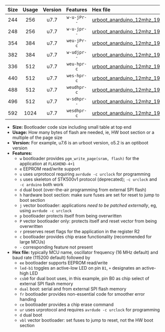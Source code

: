 |Size|Usage|Version|Features|Hex file|
|:-:|:-:|:-:|:-:|:--|
|244|256|u7.7|`w-u-jPr--`|[urboot_anarduino_12mhz_19200bps_led+b1_ur_vbl.hex](https://raw.githubusercontent.com/stefanrueger/urboot.hex/main/boards/anarduino/fcpu_12mhz/19200_bps/urboot_anarduino_12mhz_19200bps_led+b1_ur_vbl.hex)|
|248|256|u7.7|`w-u-jpr--`|[urboot_anarduino_12mhz_19200bps_led+b1_fr_ur_vbl.hex](https://raw.githubusercontent.com/stefanrueger/urboot.hex/main/boards/anarduino/fcpu_12mhz/19200_bps/urboot_anarduino_12mhz_19200bps_led+b1_fr_ur_vbl.hex)|
|354|384|u7.7|`weu-jPr-c`|[urboot_anarduino_12mhz_19200bps_ee_led+b1_fr_ce_ur_vbl.hex](https://raw.githubusercontent.com/stefanrueger/urboot.hex/main/boards/anarduino/fcpu_12mhz/19200_bps/urboot_anarduino_12mhz_19200bps_ee_led+b1_fr_ce_ur_vbl.hex)|
|382|384|u7.7|`w-udjpr--`|[urboot_anarduino_12mhz_19200bps_led+b1_csd5_dual_ur_vbl.hex](https://raw.githubusercontent.com/stefanrueger/urboot.hex/main/boards/anarduino/fcpu_12mhz/19200_bps/urboot_anarduino_12mhz_19200bps_led+b1_csd5_dual_ur_vbl.hex)|
|336|512|u7.7|`weu-hpr-c`|[urboot_anarduino_12mhz_19200bps_ee_led+b1_fr_ce_ur.hex](https://raw.githubusercontent.com/stefanrueger/urboot.hex/main/boards/anarduino/fcpu_12mhz/19200_bps/urboot_anarduino_12mhz_19200bps_ee_led+b1_fr_ce_ur.hex)|
|440|512|u7.7|`wes-hpr-c`|[urboot_anarduino_12mhz_19200bps_ee_led+b1_fr_ce.hex](https://raw.githubusercontent.com/stefanrueger/urboot.hex/main/boards/anarduino/fcpu_12mhz/19200_bps/urboot_anarduino_12mhz_19200bps_ee_led+b1_fr_ce.hex)|
|488|512|u7.7|`weudhpr-c`|[urboot_anarduino_12mhz_19200bps_ee_led+b1_csd5_dual_fr_ce_ur.hex](https://raw.githubusercontent.com/stefanrueger/urboot.hex/main/boards/anarduino/fcpu_12mhz/19200_bps/urboot_anarduino_12mhz_19200bps_ee_led+b1_csd5_dual_fr_ce_ur.hex)|
|496|512|u7.7|`w-sdhpr--`|[urboot_anarduino_12mhz_19200bps_led+b1_csd5_dual_fr.hex](https://raw.githubusercontent.com/stefanrueger/urboot.hex/main/boards/anarduino/fcpu_12mhz/19200_bps/urboot_anarduino_12mhz_19200bps_led+b1_csd5_dual_fr.hex)|
|592|1024|u7.7|`wesdhpr-c`|[urboot_anarduino_12mhz_19200bps_ee_led+b1_csd5_dual_fr_ce.hex](https://raw.githubusercontent.com/stefanrueger/urboot.hex/main/boards/anarduino/fcpu_12mhz/19200_bps/urboot_anarduino_12mhz_19200bps_ee_led+b1_csd5_dual_fr_ce.hex)|

- **Size:** Bootloader code size including small table at top end
- **Usage:** How many bytes of flash are needed, ie, HW boot section or a multiple of the page size
- **Version:** For example, u7.6 is an urboot version, o5.2 is an optiboot version
- **Features:**
  + `w` bootloader provides `pgm_write_page(sram, flash)` for the application at `FLASHEND-4+1`
  + `e` EEPROM read/write support
  + `u` uses urprotocol requiring `avrdude -c urclock` for programming
  + `s` uses skeleton of STK500v1 protocol (deprecated); `-c urclock` and `-c arduino` both work
  + `d` dual boot (over-the-air programming from external SPI flash)
  + `h` hardware boot section: make sure fuses are set for reset to jump to boot section
  + `j` vector bootloader: applications *need to be patched externally*, eg, using `avrdude -c urclock`
  + `p` bootloader protects itself from being overwritten
  + `P` vector bootloader only: protects itself and reset vector from being overwritten
  + `r` preserves reset flags for the application in the register R2
  + `c` bootloader provides chip erase functionality (recommended for large MCUs)
  + `-` corresponding feature not present
- **Hex file:** typically MCU name, oscillator frequency (16 MHz default) and baud rate (115200 default) followed by
  + `ee` bootloader supports EEPROM read/write
  + `led-b1` toggles an active-low LED on pin `B1`, `+` designates an active-high LED
  + `csb0` for dual boot uses, in this example, pin B0 as chip select of external SPI flash memory
  + `dual` boot: serial and from external SPI flash memory
  + `fr` bootloader provides non-essential code for smoother error handing
  + `ce` bootloader provides a chip erase command
  + `ur` uses urprotocol and requires `avrdude -c urclock` for programming
  + `d` dual boot
  + `vbl` vector bootloader: set fuses to jump to reset, not the HW boot section
